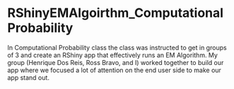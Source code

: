 # RShinyEMAlgoirthm_ComputationalProbability
In Computational Probability class the class was instructed to get in groups of 3 and create an RShiny app that effectively runs an EM Algorithm. My group (Henrique Dos Reis, Ross Bravo, and I) worked together to build our app where we focused a lot of attention on the end user side to make our app stand out. 
